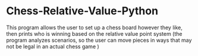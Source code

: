 # Chess-Relative-Value-Python
This program allows the user to set up a chess board however they like, then prints who is winning based on the relative value point system (the program analyzes scenarios, so the user can move pieces in ways that may not be legal in an actual chess game )
